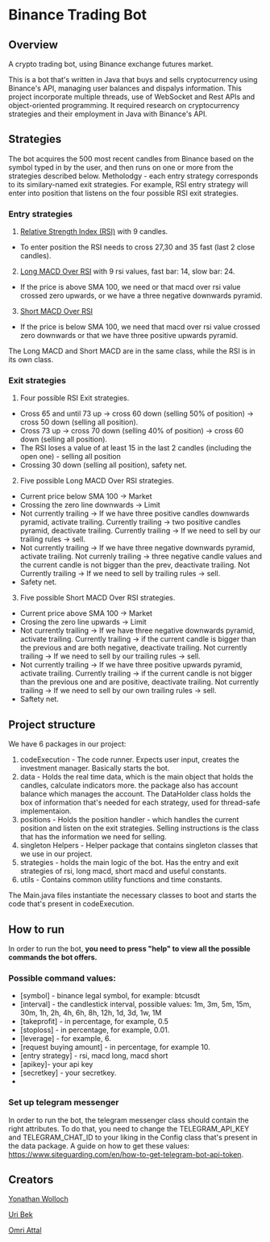 # Binance Trading Bot

## Overview
A crypto trading bot, using Binance exchange futures market.

This is a bot that's written in Java that buys and sells cryptocurrency using Binance's API, managing user balances and dispalys information.
This project incorporate multiple threads, use of WebSocket and Rest APIs and object-oriented programming.
It required research on cryptocurrency strategies and their employment in Java with Binance's API.

## Strategies
The bot acquires the 500 most recent candles from Binance based on the symbol typed in by the user, and then runs on one or more from the strategies described below.
Metholodgy - each entry strategy corresponds to its similary-named exit strategies. For example, RSI entry strategy will enter into position that listens on the four possible RSI exit strategies.

### Entry strategies
1. [Relative Strength Index (RSI)](https://www.investopedia.com/terms/r/rsi.asp) with 9 candles.
* To enter position the RSI needs to cross 27,30 and 35 fast (last 2 close candles).
2. [Long MACD Over RSI](https://www.investopedia.com/terms/m/macd.asp) with 9 rsi values, fast bar: 14, slow bar: 24.
* If the price is above SMA 100, we need or that macd over rsi value crossed zero upwards, or we have a three negative downwards pyramid.
3. [Short MACD Over RSI](https://www.investopedia.com/terms/m/macd.asp)
* If the price is below SMA 100, we need that macd over rsi value crossed zero downwards or that we have three positive upwards pyramid.

The Long MACD and Short MACD are in the same class, while the RSI is in its own class.

### Exit strategies
1. Four possible RSI Exit strategies.
* Cross 65 and until 73 up -> cross 60 down (selling 50% of position) -> cross 50 down (selling all position).
* Cross 73 up -> cross 70 down (selling 40% of position) -> cross 60 down (selling all position).
* The RSI loses a value of at least 15 in the last 2 candles (including the open one) - selling all position
* Crossing 30 down (selling all position), safety net.
2. Five possible Long MACD Over RSI strategies.
* Current price below SMA 100 -> Market
* Crossing the zero line downwards -> Limit
* Not currently trailing -> If we have three positive candles downwards pyramid, activate trailing. Currently trailing -> two positive candles pyramid, deactivate trailing. Currently trailing -> If we need to sell by our trailing rules -> sell. 
* Not currently trailing -> If we have three negative downwards pyramid, activate trailing. Not currenly trailing -> three negative candle values and the current candle is not bigger than the prev, deactivate trailing. Not Currently trailing -> If we need to sell by trailing rules -> sell.
* Safety net.
3. Five possible Short MACD Over RSI strategies.
* Current price above SMA 100 -> Market
* Crosing the zero line upwards -> Limit
* Not currently trailing -> If we have three negative downwards pyramid, activate trailing. Currently trailing ->  if the current candle is bigger than the previous and are both negative, deactivate trailing. Not currently trailing -> If we need to sell by our trailing rules -> sell.
* Not currently trailing -> If we have three positive upwards pyramid, activate trailing. Currently trailing -> if the current candle is not bigger than the previous one and are positive, deactivate trailing. Not currently trailing -> If we need to sell by our own trailing rules -> sell.
* Saftety net.

## Project structure
We have 6 packages in our project:
1. codeExecution - The code runner. Expects user input, creates the investment manager. Basically starts the bot.
2. data - Holds the real time data, which is the main object that holds the candles, calculate indicators more. the package also has account balance which manages the account. The DataHolder class holds the box of information that's needed for each strategy, used for thread-safe implementaion.
3. positions - Holds the position handler - which handles the current position and listen on the exit strategies. Selling instructions is the class that has the information we need for selling.
4. singleton Helpers - Helper package that contains singleton classes that we use in our project.
5. strategies - holds the main logic of the bot. Has the entry and exit strategies of rsi, long macd, short macd and useful constants.
6. utils - Contains common utility functions and time constants.

The Main.java files instantiate the necessary classes to boot and starts the code that's present in codeExecution.

## How to run
In order to run the bot, **you need to press "help" to view all the possible commands the bot offers.**
### Possible command values:
* [symbol] - binance legal symbol, for example: btcusdt
* [interval] - the candlestick interval, possible values: 1m, 3m, 5m, 15m, 30m, 1h, 2h, 4h, 6h, 8h, 12h, 1d, 3d, 1w, 1M
* [takeprofit] - in percentage, for example, 0.5
* [stoploss] - in percentage, for example, 0.01.
* [leverage] - for example, 6.
* [request buying amount] - in percentage, for example 10. 
* [entry strategy] - rsi, macd long, macd short
* [apikey]- your api key
* [secretkey] - your secretkey.
* 
### Set up telegram messenger
In order to run the bot, the telegram messenger class should contain the right attributes.
To do that, you need to change the TELEGRAM_API_KEY and TELEGRAM_CHAT_ID to your liking in the Config class that's present in the data package.
A guide on how to get these values: https://www.siteguarding.com/en/how-to-get-telegram-bot-api-token.

## Creators
[Yonathan Wolloch](https://github.com/yonathan95)

[Uri Bek](https://github.com/urib94)

[Omri Attal](https://github.com/omriattal)



